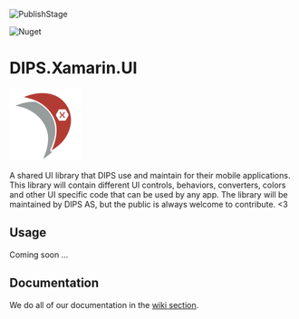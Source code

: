 ![PublishStage](https://vsrm.dev.azure.com/dipscloud-public/_apis/public/Release/badge/7072efb1-8a03-410f-a675-60dbf5c9303a/1/1)

![Nuget](https://img.shields.io/nuget/v/dips.xamarin.ui?color=success&logoColor=lightgrey&logo=NuGet)

# DIPS.Xamarin.UI
![DIPS.Xamarin.UI_icon](https://raw.githubusercontent.com/DIPSAS/DIPS.Xamarin.UI/master/assets/DIPS_Xamarin_UI_128x128.png)

A shared UI library that DIPS use and maintain for their mobile applications. This library will contain different UI controls, behaviors, converters, colors and other UI specific code that can be used by any app. The library will be maintained by DIPS AS, but the public is always welcome to contribute. <3 

## Usage

Coming soon ...

## Documentation

We do all of our documentation in the [wiki section](https://github.com/DIPSAS/DIPS.Xamarin.UI/wiki).
